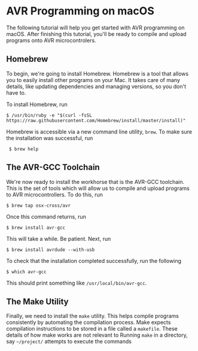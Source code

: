 # AVR Programming on macOS

The following tutorial will help you get started with AVR programming on macOS. After finishing this tutorial, you'll be ready to compile and upload programs onto AVR microcontrolers.

## Homebrew

To begin, we're going to install Homebrew. Homebrew is a tool that allows you to easily install other programs on your Mac. It takes care of many details, like updating dependencies and managing versions, so you don't have to.

To install Homebrew, run

```
$ /usr/bin/ruby -e "$(curl -fsSL https://raw.githubusercontent.com/Homebrew/install/master/install)"
```

Homebrew is accessible via a new command line utility, `brew`. To make sure the installation was successful, run

```
 $ brew help
```

## The AVR-GCC Toolchain

We're now ready to install the workhorse that is the AVR-GCC toolchain. This is the set of tools which will allow us to compile and upload programs to AVR microcontrollers. To do this, run

```
$ brew tap osx-cross/avr
```

Once this command returns, run

```
$ brew install avr-gcc
```

This will take a while. Be patient. Next, run

```
$ brew install avrdude --with-usb
```

To check that the installation completed successfully, run the following

```
$ which avr-gcc
```

This should print something like `/usr/local/bin/avr-gcc`.

## The Make Utility

Finally, we need to install the `make` utility. This helps compile programs consistently by automating the compilation process. Make expects compilation instructions to be stored in a file called a `makefile`. These details of how make works are not relevant to  Running `make` in a directory, say `~/project/` attempts to execute the commands  



